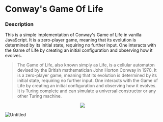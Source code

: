 # Conway's Game Of Life

### Description

This is a simple implementation of Conway's Game of Life in vanilla JavaScript. It is a zero-player game, meaning that its evolution is determined by its initial state, requiring no further input. One interacts with the Game of Life by creating an initial configuration and observing how it evolves.

> The Game of Life, also known simply as Life, is a cellular automaton devised by the British mathematician John Horton Conway in 1970.
> It is a zero-player game, meaning that its evolution is determined by its initial state, requiring no further input.
> One interacts with the Game of Life by creating an initial configuration and observing how it evolves. It is Turing complete and can simulate a universal constructor or any other Turing machine.

<div align="center">

<a href="https://zesty-alfajores-1ef0e9.netlify.app/"><img src="https://img.shields.io/badge/-Click here to see it live-e9e3e6?style=for-the-badge"/></a>

</div>

![Untitled](https://github.com/rielara/game_of_life/assets/78863735/fa22b8ef-c2b2-4010-81da-8917df1064a9)

</div>
